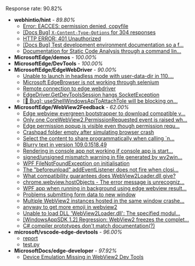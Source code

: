 Response rate: 90.82%

* **webhintio/hint** - _89.80%_
  * [Error: EACCES: permission denied, copyfile](https://github.com/webhintio/hint/issues/5432)
  * [[Docs Bug] `X-Content-Type-Options` for 304 responses](https://github.com/webhintio/hint/issues/5417)
  * [HTTP ERROR: 401 Unauthorized](https://github.com/webhintio/hint/issues/5362)
  * [[Docs Bug] Test development environment documentation so a f...](https://github.com/webhintio/hint/issues/5404)
  * [Documentation for Static Code Analysis through a command lin...](https://github.com/webhintio/hint/issues/5383)
* **MicrosoftEdge/demos** - _100.00%_
* **MicrosoftEdge/DevTools** - _100.00%_
* **MicrosoftEdge/EdgeWebDriver** - _90.00%_
  * [Unable to launch in headless mode with user-data-dir in 110....](https://github.com/MicrosoftEdge/EdgeWebDriver/issues/69)
  * [Microsoft EdgeBrowser is not working through selenium](https://github.com/MicrosoftEdge/EdgeWebDriver/issues/68)
  * [Remote connection to edge webdriver](https://github.com/MicrosoftEdge/EdgeWebDriver/issues/67)
  * [EdgeDriver.GetDevToolsSession hangs SocketException](https://github.com/MicrosoftEdge/EdgeWebDriver/issues/65)
  * [[🐛 Bug]: useShellWindowsApiToAttachToIe will be blocking on...](https://github.com/MicrosoftEdge/EdgeWebDriver/issues/34)
* **MicrosoftEdge/WebView2Feedback** - _62.00%_
  * [Edge webview evergreen bootstrapper to download compatible v...](https://github.com/MicrosoftEdge/WebView2Feedback/issues/3228)
  * [Only one CoreWebView2.PermissionRequested event is raised wh...](https://github.com/MicrosoftEdge/WebView2Feedback/issues/3227)
  * [Edge permission popup is visible even though permission requ...](https://github.com/MicrosoftEdge/WebView2Feedback/issues/3226)
  * [Crashpad folder empty after simulating browser crash](https://github.com/MicrosoftEdge/WebView2Feedback/issues/3225)
  * [Select the content to share programmatically when calling `n...](https://github.com/MicrosoftEdge/WebView2Feedback/issues/3188)
  * [Blurry text in version 109.0.1518.49](https://github.com/MicrosoftEdge/WebView2Feedback/issues/3180)
  * [Rendering in console app not working if console app is start...](https://github.com/MicrosoftEdge/WebView2Feedback/issues/3177)
  * [signed/unsigned mismatch warning in file generated by wv2win...](https://github.com/MicrosoftEdge/WebView2Feedback/issues/3169)
  * [WPF FileNotFoundException on initialisation](https://github.com/MicrosoftEdge/WebView2Feedback/issues/3222)
  * [The "beforeunload" addEventListener does not fire when closi...](https://github.com/MicrosoftEdge/WebView2Feedback/issues/3217)
  * [What compatibility guarantees does WebView2Loader.dll give?](https://github.com/MicrosoftEdge/WebView2Feedback/issues/3215)
  * [chrome.webview.hostObjects - The error message is unrecogniz...](https://github.com/MicrosoftEdge/WebView2Feedback/issues/3210)
  * [WPF app when running in background using edge webview result...](https://github.com/MicrosoftEdge/WebView2Feedback/issues/3207)
  * [Problems submitting form data to new window ](https://github.com/MicrosoftEdge/WebView2Feedback/issues/3203)
  * [Multiple WebView2 instances hosted in the same window crashe...](https://github.com/MicrosoftEdge/WebView2Feedback/issues/3202)
  * [anyway to get more emoji in webview2](https://github.com/MicrosoftEdge/WebView2Feedback/issues/3182)
  * [Unable to load DLL 'WebView2Loader.dll': The specified modul...](https://github.com/MicrosoftEdge/WebView2Feedback/issues/3172)
  * [[WindowsAppSDK 1.2] Regression: WebView2 freezes the complet...](https://github.com/MicrosoftEdge/WebView2Feedback/issues/3167)
  * [C# compiler prototypes don't match documentation(?)](https://github.com/MicrosoftEdge/WebView2Feedback/issues/3164)
* **microsoft/vscode-edge-devtools** - _96.00%_
  * [report](https://github.com/microsoft/vscode-edge-devtools/issues/1374)
  * [test.py](https://github.com/microsoft/vscode-edge-devtools/issues/1373)
* **MicrosoftDocs/edge-developer** - _97.92%_
  * [Device Emulation Missing in WebView2 Dev Tools](https://github.com/MicrosoftDocs/edge-developer/issues/2448)